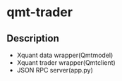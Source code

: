 # qmt-trader

## Description

- Xquant data wrapper(Qmtmodel)
- Xquant trader wrapper(Qmtclient)
- JSON RPC server(app.py)
